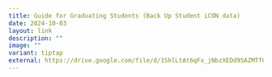 ```yaml
---
title: Guide for Graduating Students (Back Up Student iCON data)
date: 2024-10-03
layout: link
description: ""
image: ""
variant: tiptap
external: https://drive.google.com/file/d/1ShlLtAt6qFx_jNbzXEDd95AZMTf0jQgq/view?usp=sharing
---
```

